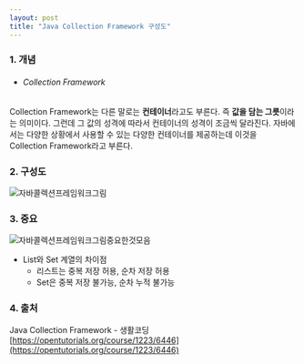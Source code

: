 ```yaml
---
layout: post
title: "Java Collection Framework 구성도"
---
```


### 1. 개념
- ###### Collection Framework
 Collection Framework는 다른 말로는 **컨테이너**라고도 부른다. 즉 **값을 담는 그릇**이라는 의미이다. 그런데 그 값의 성격에 따라서 컨테이너의 성격이 조금씩 달라진다. 자바에서는 다양한 상황에서 사용할 수 있는 다양한 컨테이너를 제공하는데 이것을 Collection Framework라고 부른다.

### 2. 구성도

![자바콜렉션프레임워크그림](http://nokbeondev.github.io/img/java-util-collection.gif)

### 3. 중요

![자바콜렉션프레임워크그림중요한것모음](http://nokbeondev.github.io/img/JavaCollectionFramework.png)

- List와 Set 계열의 차이점
	- 리스트는 중복 저장 허용, 순차 저장 허용
	- Set은 중복 저장 불가능, 순차 누적 불가능


### 4. 출처
Java Collection Framework - 생활코딩
[https://opentutorials.org/course/1223/6446](https://opentutorials.org/course/1223/6446)